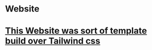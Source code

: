 # Website


 # [This Website was sort of template build over Tailwind css](https://tailwindcss.com/)
